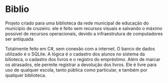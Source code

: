 # Biblio
Projeto criado para uma biblioteca da rede municipal de educação do munícipio de cruzeiro. ele é feito sem recursos visuais e salvando o máximo possível de recursos operacionais, devido a infraestrutura de computadores ser antiquada

<span>
  Totalmente feito em C#, sem conexão com a internet. O banco de dados utilizado é o SQLite. A lógica é o cadastro dos alunos no sistema da bilioteca, 
  o cadastro dos livros e o registro do empréstimo. Além de marcar os atrasados, ele permite registrar a devolução dos livros.
  Ele é livre para uso de qualquer escola, tanto pública como particular, e também por qualquer biblioteca.
</span>

